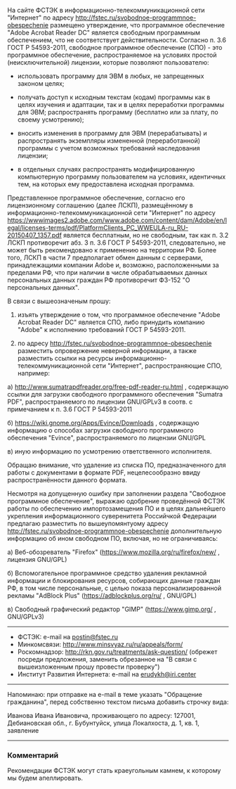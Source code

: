 
На сайте ФСТЭК в информационно-телекоммуникационной сети "Интернет" по адресу http://fstec.ru/svobodnoe-programmnoe-obespechenie размещено утверждение, что программное обеспечение "Adobe Acrobat Reader DC" является свободным программным обеспечением, что не соответствует действительности.
Согласно п. 3.6 ГОСТ Р 54593-2011, свободное программное обеспечение (СПО) - это программное обеспечение, распространяемое на условиях простой (неисключительной) лицензии, которые позволяют пользователю:

- использовать программу для ЭВМ в любых, не запрещенных законом целях;

- получать доступ к исходным текстам (кодам) программы как в целях изучения и адаптации, так и в целях переработки программы для ЭВМ; распространять программу (бесплатно или за плату, по своему усмотрению);

- вносить изменения в программу для ЭВМ (перерабатывать) и распространять экземпляры измененной (переработанной) программы с учетом возможных требований наследования лицензии;

- в отдельных случаях распространять модифицированную компьютерную программу пользователем на условиях, идентичных тем, на которых ему предоставлена исходная программа.

Представленное программное обеспечение, согласно его лицензионному соглашению (далее ЛСКП), размещённому в информационно-телекоммуникационной сети "Интернет" по адресу https://wwwimages2.adobe.com/www.adobe.com/content/dam/Adobe/en/legal/licenses-terms/pdf/PlatformClients_PC_WWEULA-ru_RU-20150407_1357.pdf является бесплатным, но не свободным, так как п. 3.2 ЛСКП противоречит абз. 3 п. 3.6 ГОСТ Р 54593-2011, следовательно, не может быть рекомендовано к применению на территории РФ.
Более того, ЛСКП в части 7 предполагает обмен данным с серверами, принадлежащими компании Adobe и, возможно, расположенными за пределами РФ, что при наличии в числе обрабатываемых данных персональных данных граждан РФ противоречит ФЗ-152 "О персональных данных".

В связи с вышеозначеным прошу:

1) изъять утверждение о том, что программное обеспечение "Adobe Acrobat Reader DC" является СПО, либо принудить компанию "Adobe" к исполнению требований ГОСТ Р 54593-2011.

2) по адресу http://fstec.ru/svobodnoe-programmnoe-obespechenie разместить опровержение неверной информации, а также разместить ссылки на ресурсы информационно-телекоммуникационной сети "Интернет", распространяющие СПО, например:

а) http://www.sumatrapdfreader.org/free-pdf-reader-ru.html , содержащую ссылки для загрузки свободного программного обеспечения "Sumatra PDF", распространяемого по лицензии GNU/GPLv3 в соотв. с примечанием к п. 3.6 ГОСТ Р 54593-2011

б) https://wiki.gnome.org/Apps/Evince/Downloads , содержащую информацию о способах загрузки свободного программного обеспечения "Evince", распространяемого по лицензии GNU/GPL

в) иную информацию по усмотрению ответственного исполнителя.

Обращаю внимание, что удаление из списка ПО, предназначенного для работы с документами в формате PDF, нецелесообразно ввиду распространённости данного формата.

Несмотря на допущенную ошибку при заполнении раздела "Свободное программное обеспечение", выражаю одобрение проведённой ФСТЭК работы по обеспечению импортозамещения ПО и в целях дальнейшего укрепления информационного суверенитета Российчкой Федерации предлагаю разместить по вышеупомянтуому адресу http://fstec.ru/svobodnoe-programmnoe-obespechenie дополнительную информацию об ином свободном ПО, включая, но не ограничиваясь:

а) Веб-обозреватель "Firefox" (https://www.mozilla.org/ru/firefox/new/ , лицензия GNU/GPL)

б) Вспомогательное программное средство удаления рекламной информации и блокирования ресурсов, собирающих данные граждан РФ, в том числе персональные, с целью показа персонализированной рекламы "AdBlock Plus" (https://adblockplus.org/ru/ , GNU/GPL)

в) Свободный графический редактор "GIMP" (https://www.gimp.org/ , GNU/GPLv3)

---------------------------------------------------------------


- ФСТЭК: e-mail на postin@fstec.ru
- Минкомсвязи: http://www.minsvyaz.ru/ru/appeals/form/
- Роскомнадзор: http://rkn.gov.ru/treatments/ask-question/ (обрежет посреди предложения, заменить обрезанное на "В связи с вышеизложенным прошу провести проверку")
- Институт Развития Интернета: e-mail на erudykh@iri.center



---------------------------------------------------------------

Напоминаю: при отправке на e-mail в теме указать "Обращение гражданина", перед собственно текстом письма добавить строчку вида:

Иванова Ивана Ивановича, проживающего по адресу: 127001, Дебиановская обл., г. Бубунтуйск, улица Локалхоста, д. 1, кв. 1, заявление

---------------------------------------------------------------

### Комментарий
Рекомендации ФСТЭК могут стать краеугольным камнем, к которому мы будем апеллировать.

